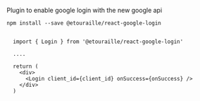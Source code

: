Plugin to enable google login with the new google api
```
npm install --save @etouraille/react-google-login
  
```

```
  import { Login } from '@etouraille/react-google-login'
  
  ....
  
  return (
    <div>
      <Login client_id={client_id} onSuccess={onSuccess} />
    </div>
  )
```
